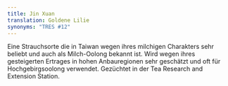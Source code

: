 ```yaml
---
title: Jin Xuan
translation: Goldene Lilie
synonyms: "TRES #12"
---
```

Eine Strauchsorte die in Taiwan wegen ihres milchigen Charakters sehr beliebt und auch als Milch-Oolong bekannt ist. Wird wegen ihres gesteigerten Ertrages in hohen Anbauregionen sehr geschätzt und oft für Hochgebirgsoolong verwendet. Gezüchtet in der Tea Research and Extension Station.